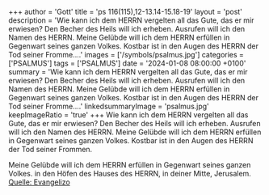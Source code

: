 +++
author = 'Gott'
title = 'ps 116(115),12-13.14-15.18-19'
layout = 'post'
description = 'Wie kann ich dem HERRN vergelten all das Gute, das er mir erwiesen? Den Becher des Heils will ich erheben. Ausrufen will ich den Namen des HERRN.  Meine Gelübde will ich dem HERRN erfüllen in Gegenwart seines ganzen Volkes. Kostbar ist in den Augen des HERRN der Tod seiner Fromme....'
images = ['/symbols/psalmus.jpg']
categories = ['PSALMUS']
tags = ['PSALMUS']
date = '2024-01-08 08:00:00 +0100'
summary = 'Wie kann ich dem HERRN vergelten all das Gute, das er mir erwiesen? Den Becher des Heils will ich erheben. Ausrufen will ich den Namen des HERRN.  Meine Gelübde will ich dem HERRN erfüllen in Gegenwart seines ganzen Volkes. Kostbar ist in den Augen des HERRN der Tod seiner Fromme....'
linkedsummaryImage = 'psalmus.jpg'
keepImageRatio = 'true'
+++
Wie kann ich dem HERRN vergelten all das Gute, das er mir erwiesen?
Den Becher des Heils will ich erheben. Ausrufen will ich den Namen des HERRN. 
Meine Gelübde will ich dem HERRN erfüllen in Gegenwart seines ganzen Volkes.
Kostbar ist in den Augen des HERRN der Tod seiner Frommen.<!--more-->

Meine Gelübde will ich dem HERRN erfüllen in Gegenwart seines ganzen Volkes. 
in den Höfen des Hauses des HERRN, in deiner Mitte, Jerusalem.<br> [Quelle: Evangelizo](https://evangeliumtagfuertag.org/DE/gospel)